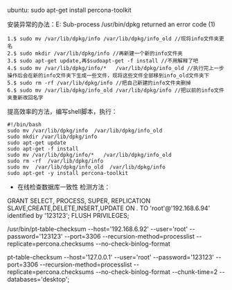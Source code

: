 
ubuntu:
sudo apt-get install percona-toolkit


安装异常的办法：E: Sub-process /usr/bin/dpkg returned an error code (1)


```
1.$ sudo mv /var/lib/dpkg/info /var/lib/dpkg/info_old //现将info文件夹更名
2.$ sudo mkdir /var/lib/dpkg/info //再新建一个新的info文件夹
3.$ sudo apt-get update,再$sudoapt-get -f install //不用解释了吧
4.$ sudo mv /var/lib/dpkg/info/*   /var/lib/dpkg/info_old //执行完上一步操作后会在新的info文件夹下生成一些文件，现将这些文件全部移到info_old文件夹下
5.$ sudo rm -rf /var/lib/dpkg/info //把自己新建的info文件夹删掉
6.$ sudo mv /var/lib/dpkg/info_old /var/lib/dpkg/info //把以前的info文件夹重新改回名字
```

提高效率的方法，编写shell脚本，执行：
```
#!/bin/bash
sudo mv /var/lib/dpkg/info  /var/lib/dpkg/info_old
sudo mkdir /var/lib/dpkg/info
sudo apt-get update
sudo apt-get -f install
sudo mv /var/lib/dpkg/info/*   /var/lib/dpkg/info_old
sudo rm -rf  /var/lib/dpkg/info
sudo mv  /var/lib/dpkg/info_old  /var/lib/dpkg/info
sudo apt-get -y install percona-toolkit
```





- 在线检查数据库一致性
检测方法：

GRANT SELECT, PROCESS, SUPER, REPLICATION SLAVE,CREATE,DELETE,INSERT,UPDATE ON *.* TO 'root'@'192.168.6.94' identified  by '123123';
FLUSH PRIVILEGES;


/usr/bin/pt-table-checksum --host='192.168.6.92' --user='root' --password='123123' --port=3306 --recursion-method=processlist --replicate=percona.checksums --no-check-binlog-format




pt-table-checksum --host='127.0.0.1' --user='root' --password='123123' --port=3306 --recursion-method=processlist --replicate=percona.checksums --no-check-binlog-format --chunk-time=2 --databases='desktop';
